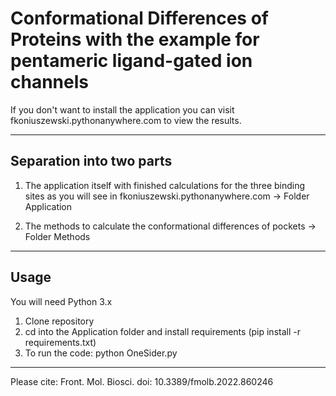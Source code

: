 # Conformational Differences of Proteins with the example for pentameric ligand-gated ion channels

If you don't want to install the application you can visit fkoniuszewski.pythonanywhere.com to view the results.

***

## Separation into two parts

1) The application itself with finished calculations for the three binding sites as you will see in fkoniuszewski.pythonanywhere.com
    -> Folder Application

2) The methods to calculate the conformational differences of pockets
    -> Folder Methods
***

## Usage

You will need Python 3.x

1) Clone repository
2) cd into the Application folder and install requirements (pip install -r requirements.txt)
3) To run the code: python OneSider.py

***

Please cite:  Front. Mol. Biosci. doi: 10.3389/fmolb.2022.860246
